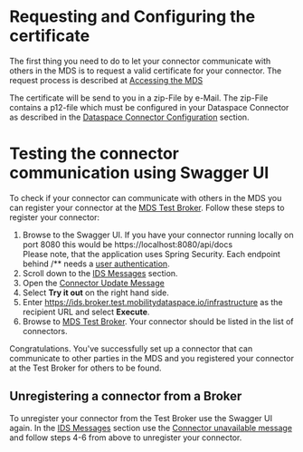 # Requesting and Configuring the certificate
The first thing you need to do to let your connector communicate with others in the MDS is to request a valid certificate for your connector. The request process is described at [Accessing the MDS](https://github.com/Mobility-Data-Space/mobility-data-space/wiki/Welcome-to-Mobility-Data-Space#zugang-zum-datenraum-mobilit%C3%A4t)

The certificate will be send to you in a zip-File by e-Mail. The zip-File contains a p12-file which must be configured in your Dataspace Connector as described in the [Dataspace Connector Configuration](https://international-data-spaces-association.github.io/DataspaceConnector/Deployment/Configuration#step-2-ids-certificate) section.

# Testing the connector communication using Swagger UI
To check if your connector can communicate with others in the MDS you can register your connector at the [MDS Test Broker](https://broker.test.mobilitydataspace.io/connector). Follow these steps to register your connector:
1. Browse to the Swagger UI. If you have your connector running locally on port 8080 this would be https://localhost:8080/api/docs 
<br>Please note, that the application uses Spring Security. Each endpoint behind /** needs a [user authentication](https://international-data-spaces-association.github.io/DataspaceConnector/Deployment/Configuration#authentication).
2. Scroll down to the [IDS Messages](https://localhost:8080/api/swagger-ui/index.html?configUrl=/v3/api-docs/swagger-config#/IDS%20Messages) section. 
3. Open the [Connector Update Message](https://localhost:8080/api/swagger-ui/index.html?configUrl=/v3/api-docs/swagger-config#/IDS%20Messages/sendConnectorUpdateMessage_3)
4. Select __Try it out__ on the right hand side.
5. Enter https://ids.broker.test.mobilitydataspace.io/infrastructure as the recipient URL and select __Execute__.
6. Browse to [MDS Test Broker](https://broker.test.mobilitydataspace.io/connector). Your connector should be listed in the list of connectors.

Congratulations. You've successfully set up a connector that can communicate to other parties in the MDS and you registered your connector at the Test Broker for others to be found.

## Unregistering a connector from a Broker
To unregister your connector from the Test Broker use the Swagger UI again. In the [IDS Messages](https://localhost:8080/api/swagger-ui/index.html?configUrl=/v3/api-docs/swagger-config#/IDS%20Messages) section use the [Connector unavailable message](https://localhost:8080/api/swagger-ui/index.html?configUrl=/v3/api-docs/swagger-config#/IDS%20Messages/sendConnectorUpdateMessage_4) and follow steps 4-6 from above to unregister your connector. 
